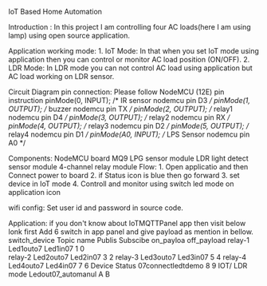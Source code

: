 IoT Based Home Automation

Introduction :
              In this project I am controlling four AC loads(here I am using lamp) using open source application.

Application working mode:
	1. IoT Mode: In that when you set IoT mode using application then you can control or monitor AC load position (ON/OFF).
        2. LDR Mode: In LDR mode you can not control AC load using application but AC load working on LDR sensor.

Circuit Diagram pin connection:
        Please follow NodeMCU (12E) pin instruction
        pinMode(0, INPUT);      /* IR sensor     nodemcu pin D3   */
        pinMode(1, OUTPUT);     /* buzzer        nodemcu pin TX   */
        pinMode(2, OUTPUT);     /* relay1        nodemcu pin D4   */
        pinMode(3, OUTPUT);     /* relay2        nodemcu pin RX   */
        pinMode(4, OUTPUT);     /* relay3        nodemcu pin D2   */
        pinMode(5, OUTPUT);     /* relay4        nodemcu pin D1   */
        pinMode(A0, INPUT);     /* LPS Sensor    nodemcu pin A0   */

Components:
        NodeMCU board
        MQ9 LPG sensor module
        LDR light detect sensor module
        4-channel relay module
Flow:
        1. Open applicatio and then Connect power to board
        2. if Status icon is blue then go forward
        3. set device in IoT mode
        4. Controll and monitor using switch led mode on application icon
        
wifi config:
         Set user id and password in source code. 

Application:
       if you don't know about IoTMQTTPanel app then visit below lonk first
       Add 6 switch in app panel and give payload as mention in bellow.
        switch_device Topic name     Publis       Subscibe      on_payloa     off_payload
        relay-1                      Led1outo7    Led1in07         1             0       
        relay-2                      Led2outo7    Led2in07         3             2
        relay-3                      Led3outo7    Led3in07         5             4
        relay-4                      Led4outo7    Led4in07         7             6
        Device Status                07connectledtdemo             8             9
        IOT/ LDR mode                Ledout07_automanul            A             B


